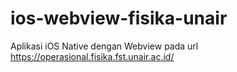 # ios-webview-fisika-unair
Aplikasi iOS Native dengan Webview pada url https://operasional.fisika.fst.unair.ac.id/
